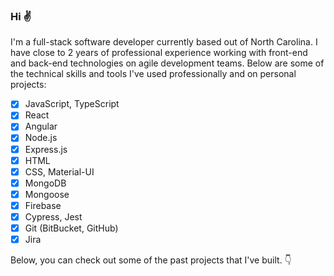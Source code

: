 

<!-- ![blue-jay-point](https://user-images.githubusercontent.com/56979810/211430965-d19dfe15-7462-46be-b05f-70ce558d3bef.JPG) -->

### Hi :v:

I'm a full-stack software developer currently based out of North Carolina. I have close to 2 years of professional experience working with front-end and back-end technologies on agile development teams. Below are some of the technical skills and tools I've used professionally and on personal projects:

- [x] JavaScript, TypeScript
- [x] React
- [x] Angular
- [x] Node.js
- [x] Express.js
- [x] HTML
- [x] CSS, Material-UI
- [x] MongoDB
- [x] Mongoose
- [x] Firebase
- [x] Cypress, Jest
- [x] Git (BitBucket, GitHub)
- [x] Jira

Below, you can check out some of the past projects that I've built. :point_down:

<!--
**isaabutaa/isaabutaa** is a ✨ _special_ ✨ repository because its `README.md` (this file) appears on your GitHub profile.

Here are some ideas to get you started:

- 🔭 I’m currently working on ...
- 🌱 I’m currently learning ...
- 👯 I’m looking to collaborate on ...
- 🤔 I’m looking for help with ...
- 💬 Ask me about ...
- 📫 How to reach me: ...
- 😄 Pronouns: ...
- ⚡ Fun fact: ...
-->
